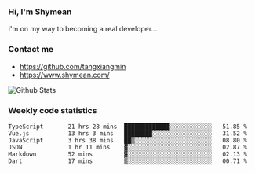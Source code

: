 ### Hi, I'm Shymean

I'm on my way to becoming a real developer...

### Contact me

- <https://github.com/tangxiangmin>
- <https://www.shymean.com/>

![Github Stats](https://github-readme-stats.vercel.app/api?username=tangxiangmin&show_icons=true&theme=dark)


###  Weekly code statistics

<!--START_SECTION:waka-->

```text
TypeScript       21 hrs 28 mins  █████████████░░░░░░░░░░░░   51.85 %
Vue.js           13 hrs 3 mins   ████████░░░░░░░░░░░░░░░░░   31.52 %
JavaScript       3 hrs 38 mins   ██▒░░░░░░░░░░░░░░░░░░░░░░   08.80 %
JSON             1 hr 11 mins    ▓░░░░░░░░░░░░░░░░░░░░░░░░   02.87 %
Markdown         52 mins         ▓░░░░░░░░░░░░░░░░░░░░░░░░   02.13 %
Dart             17 mins         ▒░░░░░░░░░░░░░░░░░░░░░░░░   00.71 %
```

<!--END_SECTION:waka-->